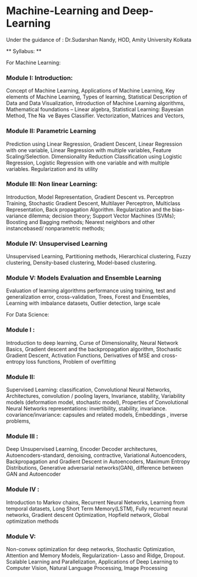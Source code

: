 # Machine-Learning and Deep-Learning

Under the guidance of : Dr.Sudarshan Nandy, HOD, Amity University Kolkata

** Syllabus: **

For Machine Learning:

### Module I: Introduction:

Concept of Machine Learning, Applications of Machine Learning, Key elements of Machine
Learning, Types of learning, Statistical Description of Data and Data
Visualization, Introduction of Machine Learning algorithms, Mathematical foundations –
Linear algebra, Statistical Learning: Bayesian Method, The Na ve Bayes Classifier.
Vectorization, Matrices and Vectors,

### Module II: Parametric Learning

Prediction using Linear Regression, Gradient Descent, Linear Regression with one
variable, Linear Regression with multiple variables, Feature Scaling/Selection.
Dimensionality Reduction
Classification using Logistic Regression, Logistic Regression with one variable and with
multiple variables. Regularization and its utility

### Module III: Non linear Learning:

Introduction, Model Representation, Gradient Descent vs. Perceptron Training, Stochastic
Gradient Descent, Multilayer Perceptron, Multiclass Representation, Back propagation
Algorithm. Regularization and the bias-variance dilemma; decision theory; Support Vector
Machines (SVMs); Boosting and Bagging methods; Nearest neighbors and other instancebased/
nonparametric methods;

### Module IV: Unsupervised Learning

Unsupervised Learning, Partitioning methods, Hierarchical clustering, Fuzzy clustering,
Density-based clustering, Model-based clustering.

### Module V: Models Evaluation and Ensemble Learning

Evaluation of learning algorithms performance using training, test and generalization error,
cross-validation, Trees, Forest and Ensembles, Learning with imbalance datasets, Outlier
detection, large scale

For Data Science:

### Module I :

Introduction to deep learning, Curse of Dimensionality, Neural Network Basics,
Gradient descent and the backpropagation algorithm, Stochastic Gradient Descent, Activation Functions, 
Derivatives of MSE and cross-entropy loss functions, Problem of overfitting

### Module II:

Supervised Learning: classification, Convolutional Neural Networks, Architectures, 
convolution / pooling layers, Invariance, stability, Variability models (deformation model, stochastic model), 
Properties of Convolutional Neural Networks representations: invertibility, stability, 
invariance. covariance/invariance: capsules and related models, Embeddings , inverse problems,

### Module III :

Deep Unsupervised Learning, Encoder Decoder architectures, Autoencoders-standard, denoising,
contractive, Variational Autoencoders, Backpropagation and Gradient Descent in Autoencoders, Maximum Entropy Distributions,
Generative adversarial networks(GAN), difference between GAN and Autoencoder

### Module IV :

Introduction to Markov chains, Recurrent Neural Networks, Learning from temporal datasets,
Long Short Term Memory(LSTM), Fully recurrent neural networks, Gradient descent Optimization, Hopfield network,
Global optimization methods

### Module V:

Non-convex optimization for deep networks, Stochastic Optimization, Attention and Memory Models, 
Regularization- Lasso and Ridge, Dropout. Scalable Learning and Parallelization, 
Applications of Deep Learning to Computer Vision, Natural Language Processing, Image Processing
